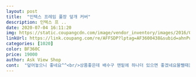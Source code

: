 ```yaml
---
layout: post 
title:  "인텍스 프레임 풀장 덮개 커버" 
description: 인텍스 프 ..
date: 2020-07-04 16:11:20 
img: https://static.coupangcdn.com/image/vendor_inventory/images/2016/05/26/19/8/0e65cddc-6439-4ce4-a576-97a6b913e885.jpg 
linkUrl: https://link.coupang.com/re/AFFSDP?lptag=AF3600438&subid=ahnPublicAsk&pageKey=3811028&itemId=18754620&vendorItemId=3027531830&traceid=V0-113-d5dd6479a79567e5 
categories: [1020] 
color: BF360C 
price: 19000 
author: Ask View Shop 
cont:  "덮어놓으니 좋네요^^<br/>상품좋은데 배수구 맨밑에 하나더 있으면 좋겠네요물뺄때는 배수구 위에있으니까 물이 많이 남아있어서 바가지로 물버렸네요너무힘들어용 ㅠ.<br/>ㅠ<br/>인텍스 수영장 사용하고 있는데 덮개없이 쓰려니 벌레가 너무 많이 들어가서 구입하게 되었습니다.<br/><br/>좋습니다.<br/> 아주잘만들언제품입니다.<br/>감사합니다^^<br/>" 
---
```

